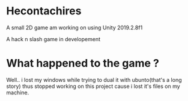 # Hecontachires
A small 2D game am working on using Unity 2019.2.8f1

A hack n slash game in developement

# What happened to the game ?
Well.. i lost my windows while trying to dual it with ubunto(that's a long story) thus stopped working on this project
cause i lost it's files on my machine.

